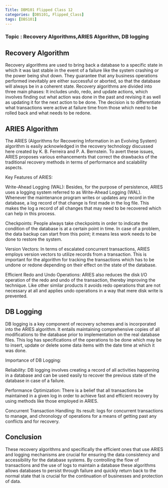 ```yaml
---
Title: DBM101 Flipped Class 12
categories: [DBS101, Flipped_Class]
tags: [DBS101]
---
```


### Topic : Recovery Algorithms,ARIES Algorithm, DB logging


## Recovery Algorithm


Recovery algorithms are used to bring back a database to a specific state in which it was last stable in the event of a failure like the system crashing or the power being shut down. They guarantee that any business operations performed inevitably are either successful or aborted, so that the database will always be in a coherent state. Recovery algorithms are divided into three main phases: It includes undo, redo, and update actions, which involves finding out what action was done in the past and revising it as well as updating it for the next action to be done. The decision is to differentiate what transactions were active at failure time from those which need to be rolled back and what needs to be redone.

## ARIES Algorithm

The ARIES (Algorithms for Recovering Information in an Evolving System) algorithm is easily acknowledged in the recovery technology discussed here created by K. B. Ferreira and P. A. Bernstein. To avert these issues, ARIES proposes various enhancements that correct the drawbacks of the traditional recovery methods in terms of performance and scalability aspects.

Key Features of ARIES:

Write-Ahead Logging (WAL): Besides, for the purpose of persistence, ARIES uses a logging system referred to as Write-Ahead Logging (WAL). Whenever the maintenance program writes or updates any record in the database, a log record of that change is first made in the log file. This makes the log a record of all changes that may need to be recovered which can help in this process.

Checkpoints: People always take checkpoints in order to indicate the condition of the database is at a certain point in time. In case of a problem, the data backup can start from this point; it means less work needs to be done to restore the system.

Version Vectors: In terms of escalated concurrent transactions, ARIES employs version vectors to utilize records from a transaction. This is important for the algorithm for tracking the transactions which has to be undone or redone depending on their effect on the state of the database.

Efficient Redo and Undo Operations: ARIES also reduces the disk I/O operation of the redo and undo of the transaction, thereby improving the technique. Like other similar products it avoids redo operations that are not necessary at all and applies undo operations in a way that mere disk write is prevented.

## DB Logging

DB logging is a key component of recovery schemes and is incorporated into the ARIES algorithm. It entails maintaining comprehensive copies of all modifications to the database prior to implementation on the real database files. This log has specifications of the operations to be done which may be to insert, update or delete some data items with the date time at which it was done.
  
  
Importance of DB Logging:

Reliability: DB logging involves creating a record of all activities happening in a database and can be used easily to recover the previous state of the database in case of a failure.

Performance Optimization: There is a belief that all transactions be maintained in a given log in order to achieve fast and efficient recovery by using methods like those employed in ARIES.

Concurrent Transaction Handling: Its result: logs for concurrent transactions to manage, and chronology of operations for a means of getting past any conflicts and for recovery.

## Conclusion

These recovery algorithms and specifically the efficient ones that use ARIES and logging mechanisms are crucial for ensuring the data consistency and accessibility for the database systems. By controlling the flow of transactions and the use of logs to maintain a database these algorithms allows databases to persist through failure and quickly return back to the normal state that is crucial for the continuation of businesses and protection of data.
